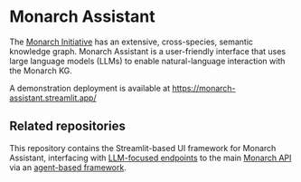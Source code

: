 # Monarch Assistant

The [Monarch Initiative](https://monarchinitiative.org/) has an extensive, cross-species, semantic knowledge graph. Monarch Assistant is a user-friendly interface that uses large language models (LLMs) to enable natural-language interaction with the Monarch KG.

A demonstration deployment is available at https://monarch-assistant.streamlit.app/

## Related repositories

This repository contains the Streamlit-based UI framework for Monarch Assistant, interfacing with [LLM-focused endpoints](https://github.com/monarch-initiative/oai-monarch-plugin) to the main [Monarch API](https://api-v3.monarchinitiative.org/v3/docs) via an [agent-based framework](https://github.com/monarch-initiative/agent-smith-ai). 

